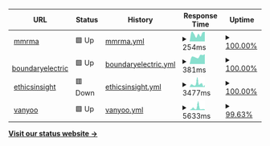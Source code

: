 <!--start: status pages-->
<!-- This summary is generated by Upptime (https://github.com/upptime/upptime) -->
<!-- Do not edit this manually, your changes will be overwritten -->
<!-- prettier-ignore -->
| URL | Status | History | Response Time | Uptime |
| --- | ------ | ------- | ------------- | ------ |
| <img alt="" src="https://icons.duckduckgo.com/ip3/mmrma.org.ico" height="13"> [mmrma](https://mmrma.org/) | 🟩 Up | [mmrma.yml](https://github.com/GrattaWebDesignStudio/upptime/commits/HEAD/history/mmrma.yml) | <details><summary><img alt="Response time graph" src="./graphs/mmrma/response-time-week.png" height="20"> 254ms</summary><br><a href="https://GrattaWebDesignStudio.github.io/upptime/history/mmrma"><img alt="Response time 323" src="https://img.shields.io/endpoint?url=https%3A%2F%2Fraw.githubusercontent.com%2FGrattaWebDesignStudio%2Fupptime%2FHEAD%2Fapi%2Fmmrma%2Fresponse-time.json"></a><br><a href="https://GrattaWebDesignStudio.github.io/upptime/history/mmrma"><img alt="24-hour response time 333" src="https://img.shields.io/endpoint?url=https%3A%2F%2Fraw.githubusercontent.com%2FGrattaWebDesignStudio%2Fupptime%2FHEAD%2Fapi%2Fmmrma%2Fresponse-time-day.json"></a><br><a href="https://GrattaWebDesignStudio.github.io/upptime/history/mmrma"><img alt="7-day response time 254" src="https://img.shields.io/endpoint?url=https%3A%2F%2Fraw.githubusercontent.com%2FGrattaWebDesignStudio%2Fupptime%2FHEAD%2Fapi%2Fmmrma%2Fresponse-time-week.json"></a><br><a href="https://GrattaWebDesignStudio.github.io/upptime/history/mmrma"><img alt="30-day response time 294" src="https://img.shields.io/endpoint?url=https%3A%2F%2Fraw.githubusercontent.com%2FGrattaWebDesignStudio%2Fupptime%2FHEAD%2Fapi%2Fmmrma%2Fresponse-time-month.json"></a><br><a href="https://GrattaWebDesignStudio.github.io/upptime/history/mmrma"><img alt="1-year response time 323" src="https://img.shields.io/endpoint?url=https%3A%2F%2Fraw.githubusercontent.com%2FGrattaWebDesignStudio%2Fupptime%2FHEAD%2Fapi%2Fmmrma%2Fresponse-time-year.json"></a></details> | <details><summary><a href="https://GrattaWebDesignStudio.github.io/upptime/history/mmrma">100.00%</a></summary><a href="https://GrattaWebDesignStudio.github.io/upptime/history/mmrma"><img alt="All-time uptime 100.00%" src="https://img.shields.io/endpoint?url=https%3A%2F%2Fraw.githubusercontent.com%2FGrattaWebDesignStudio%2Fupptime%2FHEAD%2Fapi%2Fmmrma%2Fuptime.json"></a><br><a href="https://GrattaWebDesignStudio.github.io/upptime/history/mmrma"><img alt="24-hour uptime 100.00%" src="https://img.shields.io/endpoint?url=https%3A%2F%2Fraw.githubusercontent.com%2FGrattaWebDesignStudio%2Fupptime%2FHEAD%2Fapi%2Fmmrma%2Fuptime-day.json"></a><br><a href="https://GrattaWebDesignStudio.github.io/upptime/history/mmrma"><img alt="7-day uptime 100.00%" src="https://img.shields.io/endpoint?url=https%3A%2F%2Fraw.githubusercontent.com%2FGrattaWebDesignStudio%2Fupptime%2FHEAD%2Fapi%2Fmmrma%2Fuptime-week.json"></a><br><a href="https://GrattaWebDesignStudio.github.io/upptime/history/mmrma"><img alt="30-day uptime 100.00%" src="https://img.shields.io/endpoint?url=https%3A%2F%2Fraw.githubusercontent.com%2FGrattaWebDesignStudio%2Fupptime%2FHEAD%2Fapi%2Fmmrma%2Fuptime-month.json"></a><br><a href="https://GrattaWebDesignStudio.github.io/upptime/history/mmrma"><img alt="1-year uptime 100.00%" src="https://img.shields.io/endpoint?url=https%3A%2F%2Fraw.githubusercontent.com%2FGrattaWebDesignStudio%2Fupptime%2FHEAD%2Fapi%2Fmmrma%2Fuptime-year.json"></a></details>
| <img alt="" src="https://icons.duckduckgo.com/ip3/www.boundaryelectric.com.ico" height="13"> [boundaryelectric](https://www.boundaryelectric.com/) | 🟩 Up | [boundaryelectric.yml](https://github.com/GrattaWebDesignStudio/upptime/commits/HEAD/history/boundaryelectric.yml) | <details><summary><img alt="Response time graph" src="./graphs/boundaryelectric/response-time-week.png" height="20"> 381ms</summary><br><a href="https://GrattaWebDesignStudio.github.io/upptime/history/boundaryelectric"><img alt="Response time 405" src="https://img.shields.io/endpoint?url=https%3A%2F%2Fraw.githubusercontent.com%2FGrattaWebDesignStudio%2Fupptime%2FHEAD%2Fapi%2Fboundaryelectric%2Fresponse-time.json"></a><br><a href="https://GrattaWebDesignStudio.github.io/upptime/history/boundaryelectric"><img alt="24-hour response time 482" src="https://img.shields.io/endpoint?url=https%3A%2F%2Fraw.githubusercontent.com%2FGrattaWebDesignStudio%2Fupptime%2FHEAD%2Fapi%2Fboundaryelectric%2Fresponse-time-day.json"></a><br><a href="https://GrattaWebDesignStudio.github.io/upptime/history/boundaryelectric"><img alt="7-day response time 381" src="https://img.shields.io/endpoint?url=https%3A%2F%2Fraw.githubusercontent.com%2FGrattaWebDesignStudio%2Fupptime%2FHEAD%2Fapi%2Fboundaryelectric%2Fresponse-time-week.json"></a><br><a href="https://GrattaWebDesignStudio.github.io/upptime/history/boundaryelectric"><img alt="30-day response time 396" src="https://img.shields.io/endpoint?url=https%3A%2F%2Fraw.githubusercontent.com%2FGrattaWebDesignStudio%2Fupptime%2FHEAD%2Fapi%2Fboundaryelectric%2Fresponse-time-month.json"></a><br><a href="https://GrattaWebDesignStudio.github.io/upptime/history/boundaryelectric"><img alt="1-year response time 405" src="https://img.shields.io/endpoint?url=https%3A%2F%2Fraw.githubusercontent.com%2FGrattaWebDesignStudio%2Fupptime%2FHEAD%2Fapi%2Fboundaryelectric%2Fresponse-time-year.json"></a></details> | <details><summary><a href="https://GrattaWebDesignStudio.github.io/upptime/history/boundaryelectric">100.00%</a></summary><a href="https://GrattaWebDesignStudio.github.io/upptime/history/boundaryelectric"><img alt="All-time uptime 100.00%" src="https://img.shields.io/endpoint?url=https%3A%2F%2Fraw.githubusercontent.com%2FGrattaWebDesignStudio%2Fupptime%2FHEAD%2Fapi%2Fboundaryelectric%2Fuptime.json"></a><br><a href="https://GrattaWebDesignStudio.github.io/upptime/history/boundaryelectric"><img alt="24-hour uptime 100.00%" src="https://img.shields.io/endpoint?url=https%3A%2F%2Fraw.githubusercontent.com%2FGrattaWebDesignStudio%2Fupptime%2FHEAD%2Fapi%2Fboundaryelectric%2Fuptime-day.json"></a><br><a href="https://GrattaWebDesignStudio.github.io/upptime/history/boundaryelectric"><img alt="7-day uptime 100.00%" src="https://img.shields.io/endpoint?url=https%3A%2F%2Fraw.githubusercontent.com%2FGrattaWebDesignStudio%2Fupptime%2FHEAD%2Fapi%2Fboundaryelectric%2Fuptime-week.json"></a><br><a href="https://GrattaWebDesignStudio.github.io/upptime/history/boundaryelectric"><img alt="30-day uptime 100.00%" src="https://img.shields.io/endpoint?url=https%3A%2F%2Fraw.githubusercontent.com%2FGrattaWebDesignStudio%2Fupptime%2FHEAD%2Fapi%2Fboundaryelectric%2Fuptime-month.json"></a><br><a href="https://GrattaWebDesignStudio.github.io/upptime/history/boundaryelectric"><img alt="1-year uptime 100.00%" src="https://img.shields.io/endpoint?url=https%3A%2F%2Fraw.githubusercontent.com%2FGrattaWebDesignStudio%2Fupptime%2FHEAD%2Fapi%2Fboundaryelectric%2Fuptime-year.json"></a></details>
| <img alt="" src="https://icons.duckduckgo.com/ip3/ethicsinsight.co.ico" height="13"> [ethicsinsight](https://ethicsinsight.co/) | 🟥 Down | [ethicsinsight.yml](https://github.com/GrattaWebDesignStudio/upptime/commits/HEAD/history/ethicsinsight.yml) | <details><summary><img alt="Response time graph" src="./graphs/ethicsinsight/response-time-week.png" height="20"> 3477ms</summary><br><a href="https://GrattaWebDesignStudio.github.io/upptime/history/ethicsinsight"><img alt="Response time 3400" src="https://img.shields.io/endpoint?url=https%3A%2F%2Fraw.githubusercontent.com%2FGrattaWebDesignStudio%2Fupptime%2FHEAD%2Fapi%2Fethicsinsight%2Fresponse-time.json"></a><br><a href="https://GrattaWebDesignStudio.github.io/upptime/history/ethicsinsight"><img alt="24-hour response time 2445" src="https://img.shields.io/endpoint?url=https%3A%2F%2Fraw.githubusercontent.com%2FGrattaWebDesignStudio%2Fupptime%2FHEAD%2Fapi%2Fethicsinsight%2Fresponse-time-day.json"></a><br><a href="https://GrattaWebDesignStudio.github.io/upptime/history/ethicsinsight"><img alt="7-day response time 3477" src="https://img.shields.io/endpoint?url=https%3A%2F%2Fraw.githubusercontent.com%2FGrattaWebDesignStudio%2Fupptime%2FHEAD%2Fapi%2Fethicsinsight%2Fresponse-time-week.json"></a><br><a href="https://GrattaWebDesignStudio.github.io/upptime/history/ethicsinsight"><img alt="30-day response time 2988" src="https://img.shields.io/endpoint?url=https%3A%2F%2Fraw.githubusercontent.com%2FGrattaWebDesignStudio%2Fupptime%2FHEAD%2Fapi%2Fethicsinsight%2Fresponse-time-month.json"></a><br><a href="https://GrattaWebDesignStudio.github.io/upptime/history/ethicsinsight"><img alt="1-year response time 3400" src="https://img.shields.io/endpoint?url=https%3A%2F%2Fraw.githubusercontent.com%2FGrattaWebDesignStudio%2Fupptime%2FHEAD%2Fapi%2Fethicsinsight%2Fresponse-time-year.json"></a></details> | <details><summary><a href="https://GrattaWebDesignStudio.github.io/upptime/history/ethicsinsight">100.00%</a></summary><a href="https://GrattaWebDesignStudio.github.io/upptime/history/ethicsinsight"><img alt="All-time uptime 99.78%" src="https://img.shields.io/endpoint?url=https%3A%2F%2Fraw.githubusercontent.com%2FGrattaWebDesignStudio%2Fupptime%2FHEAD%2Fapi%2Fethicsinsight%2Fuptime.json"></a><br><a href="https://GrattaWebDesignStudio.github.io/upptime/history/ethicsinsight"><img alt="24-hour uptime 99.99%" src="https://img.shields.io/endpoint?url=https%3A%2F%2Fraw.githubusercontent.com%2FGrattaWebDesignStudio%2Fupptime%2FHEAD%2Fapi%2Fethicsinsight%2Fuptime-day.json"></a><br><a href="https://GrattaWebDesignStudio.github.io/upptime/history/ethicsinsight"><img alt="7-day uptime 100.00%" src="https://img.shields.io/endpoint?url=https%3A%2F%2Fraw.githubusercontent.com%2FGrattaWebDesignStudio%2Fupptime%2FHEAD%2Fapi%2Fethicsinsight%2Fuptime-week.json"></a><br><a href="https://GrattaWebDesignStudio.github.io/upptime/history/ethicsinsight"><img alt="30-day uptime 99.94%" src="https://img.shields.io/endpoint?url=https%3A%2F%2Fraw.githubusercontent.com%2FGrattaWebDesignStudio%2Fupptime%2FHEAD%2Fapi%2Fethicsinsight%2Fuptime-month.json"></a><br><a href="https://GrattaWebDesignStudio.github.io/upptime/history/ethicsinsight"><img alt="1-year uptime 99.78%" src="https://img.shields.io/endpoint?url=https%3A%2F%2Fraw.githubusercontent.com%2FGrattaWebDesignStudio%2Fupptime%2FHEAD%2Fapi%2Fethicsinsight%2Fuptime-year.json"></a></details>
| <img alt="" src="https://icons.duckduckgo.com/ip3/www.vanyoo.com.ico" height="13"> [vanyoo](https://www.vanyoo.com/) | 🟩 Up | [vanyoo.yml](https://github.com/GrattaWebDesignStudio/upptime/commits/HEAD/history/vanyoo.yml) | <details><summary><img alt="Response time graph" src="./graphs/vanyoo/response-time-week.png" height="20"> 5633ms</summary><br><a href="https://GrattaWebDesignStudio.github.io/upptime/history/vanyoo"><img alt="Response time 1061" src="https://img.shields.io/endpoint?url=https%3A%2F%2Fraw.githubusercontent.com%2FGrattaWebDesignStudio%2Fupptime%2FHEAD%2Fapi%2Fvanyoo%2Fresponse-time.json"></a><br><a href="https://GrattaWebDesignStudio.github.io/upptime/history/vanyoo"><img alt="24-hour response time 1879" src="https://img.shields.io/endpoint?url=https%3A%2F%2Fraw.githubusercontent.com%2FGrattaWebDesignStudio%2Fupptime%2FHEAD%2Fapi%2Fvanyoo%2Fresponse-time-day.json"></a><br><a href="https://GrattaWebDesignStudio.github.io/upptime/history/vanyoo"><img alt="7-day response time 5633" src="https://img.shields.io/endpoint?url=https%3A%2F%2Fraw.githubusercontent.com%2FGrattaWebDesignStudio%2Fupptime%2FHEAD%2Fapi%2Fvanyoo%2Fresponse-time-week.json"></a><br><a href="https://GrattaWebDesignStudio.github.io/upptime/history/vanyoo"><img alt="30-day response time 2433" src="https://img.shields.io/endpoint?url=https%3A%2F%2Fraw.githubusercontent.com%2FGrattaWebDesignStudio%2Fupptime%2FHEAD%2Fapi%2Fvanyoo%2Fresponse-time-month.json"></a><br><a href="https://GrattaWebDesignStudio.github.io/upptime/history/vanyoo"><img alt="1-year response time 1061" src="https://img.shields.io/endpoint?url=https%3A%2F%2Fraw.githubusercontent.com%2FGrattaWebDesignStudio%2Fupptime%2FHEAD%2Fapi%2Fvanyoo%2Fresponse-time-year.json"></a></details> | <details><summary><a href="https://GrattaWebDesignStudio.github.io/upptime/history/vanyoo">99.63%</a></summary><a href="https://GrattaWebDesignStudio.github.io/upptime/history/vanyoo"><img alt="All-time uptime 20.86%" src="https://img.shields.io/endpoint?url=https%3A%2F%2Fraw.githubusercontent.com%2FGrattaWebDesignStudio%2Fupptime%2FHEAD%2Fapi%2Fvanyoo%2Fuptime.json"></a><br><a href="https://GrattaWebDesignStudio.github.io/upptime/history/vanyoo"><img alt="24-hour uptime 100.00%" src="https://img.shields.io/endpoint?url=https%3A%2F%2Fraw.githubusercontent.com%2FGrattaWebDesignStudio%2Fupptime%2FHEAD%2Fapi%2Fvanyoo%2Fuptime-day.json"></a><br><a href="https://GrattaWebDesignStudio.github.io/upptime/history/vanyoo"><img alt="7-day uptime 99.63%" src="https://img.shields.io/endpoint?url=https%3A%2F%2Fraw.githubusercontent.com%2FGrattaWebDesignStudio%2Fupptime%2FHEAD%2Fapi%2Fvanyoo%2Fuptime-week.json"></a><br><a href="https://GrattaWebDesignStudio.github.io/upptime/history/vanyoo"><img alt="30-day uptime 53.40%" src="https://img.shields.io/endpoint?url=https%3A%2F%2Fraw.githubusercontent.com%2FGrattaWebDesignStudio%2Fupptime%2FHEAD%2Fapi%2Fvanyoo%2Fuptime-month.json"></a><br><a href="https://GrattaWebDesignStudio.github.io/upptime/history/vanyoo"><img alt="1-year uptime 20.86%" src="https://img.shields.io/endpoint?url=https%3A%2F%2Fraw.githubusercontent.com%2FGrattaWebDesignStudio%2Fupptime%2FHEAD%2Fapi%2Fvanyoo%2Fuptime-year.json"></a></details>

<!--end: status pages-->

[**Visit our status website →**](https://grattawebdesignstudio.github.io/upptime/)
